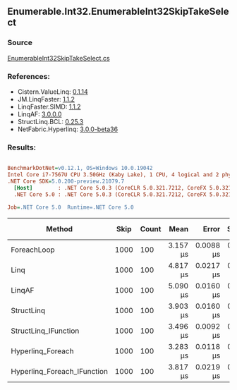 ﻿## Enumerable.Int32.EnumerableInt32SkipTakeSelect

### Source
[EnumerableInt32SkipTakeSelect.cs](../LinqBenchmarks/Enumerable/Int32/EnumerableInt32SkipTakeSelect.cs)

### References:
- Cistern.ValueLinq: [0.1.14](https://www.nuget.org/packages/Cistern.ValueLinq/0.1.14)
- JM.LinqFaster: [1.1.2](https://www.nuget.org/packages/JM.LinqFaster/1.1.2)
- LinqFaster.SIMD: [1.1.2](https://www.nuget.org/packages/LinqFaster.SIMD/1.0.3)
- LinqAF: [3.0.0.0](https://www.nuget.org/packages/LinqAF/3.0.0.0)
- StructLinq.BCL: [0.25.3](https://www.nuget.org/packages/StructLinq.BCL/0.25.3)
- NetFabric.Hyperlinq: [3.0.0-beta36](https://www.nuget.org/packages/NetFabric.Hyperlinq/3.0.0-beta36)

### Results:
``` ini

BenchmarkDotNet=v0.12.1, OS=Windows 10.0.19042
Intel Core i7-7567U CPU 3.50GHz (Kaby Lake), 1 CPU, 4 logical and 2 physical cores
.NET Core SDK=5.0.200-preview.21079.7
  [Host]        : .NET Core 5.0.3 (CoreCLR 5.0.321.7212, CoreFX 5.0.321.7212), X64 RyuJIT
  .NET Core 5.0 : .NET Core 5.0.3 (CoreCLR 5.0.321.7212, CoreFX 5.0.321.7212), X64 RyuJIT

Job=.NET Core 5.0  Runtime=.NET Core 5.0  

```
|                      Method | Skip | Count |     Mean |     Error |    StdDev | Ratio |  Gen 0 | Gen 1 | Gen 2 | Allocated |
|---------------------------- |----- |------ |---------:|----------:|----------:|------:|-------:|------:|------:|----------:|
|                 ForeachLoop | 1000 |   100 | 3.157 μs | 0.0088 μs | 0.0078 μs |  1.00 | 0.0191 |     - |     - |      40 B |
|                        Linq | 1000 |   100 | 4.817 μs | 0.0217 μs | 0.0203 μs |  1.53 | 0.0992 |     - |     - |     208 B |
|                      LinqAF | 1000 |   100 | 5.090 μs | 0.0160 μs | 0.0150 μs |  1.61 | 0.0153 |     - |     - |      40 B |
|                  StructLinq | 1000 |   100 | 3.903 μs | 0.0160 μs | 0.0150 μs |  1.24 | 0.0610 |     - |     - |     128 B |
|        StructLinq_IFunction | 1000 |   100 | 3.496 μs | 0.0092 μs | 0.0077 μs |  1.11 | 0.0191 |     - |     - |      40 B |
|           Hyperlinq_Foreach | 1000 |   100 | 3.283 μs | 0.0118 μs | 0.0105 μs |  1.04 | 0.0191 |     - |     - |      40 B |
| Hyperlinq_Foreach_IFunction | 1000 |   100 | 3.817 μs | 0.0219 μs | 0.0194 μs |  1.21 | 0.0153 |     - |     - |      40 B |
